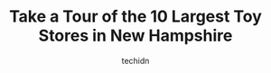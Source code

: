 ---
layout: ampstory
image: https://i0.wp.com/paketmu.com/wp-content/uploads/2023/06/go-calendars-toys-games-0-in-new-hampshire-1686371670.jpeg?resize=640,853
author: techidn
featured: false
description: Explore the diverse Toy Store scene in New Hampshire, home to an incredible selection of 10 establishments catering to every taste. Whether youre in search of iconic favorites or undiscover
title: Take a Tour of the 10 Largest Toy Stores in New Hampshire
cover:
   title: Take a Tour of the 10 Largest Toy Stores in New Hampshire
   subtitle: RICKPATE
   background: https://paketmu.com/wp-content/uploads/2023/06/go-calendars-toys-games-0-in-new-hampshire-1686371670.jpeg

pages: 
 - layout: thirds
   top: <h1>#1 Toy City</h1>
   bottom: "<p>Super knowledgable and friendly owner, chatted with us for a good while about d&d and different game formats. Support local, there was little to absolutely no deviation f</p>"
   background: https://paketmu.com/wp-content/uploads/2023/06/go-calendars-toys-games-1-in-new-hampshire-1686371671.jpeg
   backgroundblur: true
 - layout: thirds
   top: <h1>#2 Little Village Toy & Book Shop</h1>
   bottom: "<p>So many fun books and games! I particularly enjoyed the classic board games. They also have an extensive collection of books on the local NH and White Mountains area, inc</p>"
   background: https://paketmu.com/wp-content/uploads/2023/06/go-calendars-toys-games-2-in-new-hampshire-1686371671.jpeg
   cta:
      link: https://paketmu.com/take-a-tour-of-the-10-largest-toy-stores-in-new-hampshire/
      text: Take a Tour of the 10 Largest Toy Stores in New Hampshire
 - layout: thirds
   top: <h1>#3 Build-A-Bear Workshop</h1>
   bottom: "<p>This was an amazing experience for my son!  We went early on a Friday and he practically had the place to himself.   He had a blast!!!</p>"
   background: https://paketmu.com/wp-content/uploads/2023/06/go-calendars-toys-games-3-in-new-hampshire-1686371672.jpeg
   cta:
      link: https://paketmu.com/take-a-tour-of-the-10-largest-toy-stores-in-new-hampshire/
      text: Take a Tour of the 10 Largest Toy Stores in New Hampshire
 - layout: thirds
   top: <h1>#4 Toyland</h1>
   bottom: "<p>321 Nashua St, Milford, NH 03055, United States</p>"
   background: https://images.unsplash.com/photo-1489648022186-8f49310909a0?ixlib=rb-4.0.3&ixid=MnwxMjA3fDB8MHxwaG90by1wYWdlfHx8fGVufDB8fHx8&auto=format&fit=crop&w=640&h=853&q=80
   cta:
      link: https://paketmu.com/take-a-tour-of-the-10-largest-toy-stores-in-new-hampshire/
      text: Take a Tour of the 10 Largest Toy Stores in New Hampshire
 - layout: thirds
   top: <h1>#5 G. Willikers! Books & Toys</h1>
   bottom: "<p>13 Market St, Portsmouth, NH 03801, United States</p>"
   background: https://images.unsplash.com/photo-1549241520-425e3dfc01cb?ixlib=rb-4.0.3&ixid=MnwxMjA3fDB8MHxwaG90by1wYWdlfHx8fGVufDB8fHx8&auto=format&fit=crop&w=640&h=853&q=80
   cta:
      link: https://paketmu.com/take-a-tour-of-the-10-largest-toy-stores-in-new-hampshire/
      text: Take a Tour of the 10 Largest Toy Stores in New Hampshire
 - layout: thirds
   top: <h1>#6 Noggin Factory Toy Shop</h1>
   bottom: "<p>53 Washington St, Dover, NH 03820, United States</p>"
   background: https://images.unsplash.com/photo-1574169208507-84376144848b?ixlib=rb-4.0.3&ixid=MnwxMjA3fDB8MHxwaG90by1wYWdlfHx8fGVufDB8fHx8&auto=format&fit=crop&w=640&h=853&q=80
   cta:
      link: https://paketmu.com/take-a-tour-of-the-10-largest-toy-stores-in-new-hampshire/
      text: Take a Tour of the 10 Largest Toy Stores in New Hampshire
 - layout: thirds
   top: <h1>#7 Build-A-Bear Workshop</h1>
   bottom: "<p>310 Daniel Webster Hwy Spc W155A, Nashua, NH 03060, United States</p>"
   background: https://images.unsplash.com/photo-1608411404720-c8f0417bcdba?ixlib=rb-4.0.3&ixid=MnwxMjA3fDB8MHxwaG90by1wYWdlfHx8fGVufDB8fHx8&auto=format&fit=crop&w=640&h=853&q=80
   cta:
      link: https://paketmu.com/take-a-tour-of-the-10-largest-toy-stores-in-new-hampshire/
      text: Take a Tour of the 10 Largest Toy Stores in New Hampshire
 - layout: thirds
   middle: Continue reading...
   background: https://images.unsplash.com/photo-1599422314077-f4dfdaa4cd09?ixlib=rb-4.0.3&ixid=MnwxMjA3fDB8MHxwaG90by1wYWdlfHx8fGVufDB8fHx8&auto=format&fit=crop&w=640&h=853&q=80
   cta:
      link: https://paketmu.com/take-a-tour-of-the-10-largest-toy-stores-in-new-hampshire/
      text: Take a Tour of the 10 Largest Toy Stores in New Hampshire
      
---